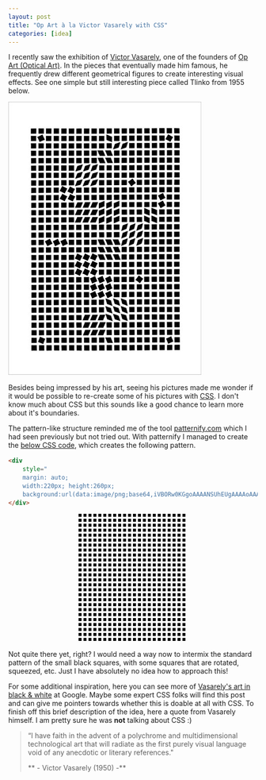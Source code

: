 ```yaml
---
layout: post
title: "Op Art à la Victor Vasarely with CSS"
categories: [idea]
---
```


I recently saw the exhibition of [Victor Vasarely](http://www.vasarely.com), one of the founders of [Op Art (Optical Art)](http://en.wikipedia.org/wiki/Op_art). In the pieces that eventually made him famous, he frequently drew different geometrical figures to create interesting visual effects. See one simple but still interesting piece called Tlinko from 1955 below.

<img src="/images/vasarely-victor-tlinko.jpg" alt="Victor Vasarely - Tlinko (1955)" />

Besides being impressed by his art, seeing his pictures made me wonder if it would be possible to re-create some of his pictures with [CSS](http://www.w3.org/Style/CSS/). I don't know much about CSS but this sounds like a good chance to learn more about it's boundaries.

The pattern-like structure reminded me of the tool [patternify.com](http://www.patternify.com) which I had seen previously but not tried out. With patternify I managed to create the [below CSS code](http://ptrn.it/mQal0f), which creates the following pattern.

```html
<div 
	style="
	margin: auto; 
	width:220px; height:260px;
	background:url(data:image/png;base64,iVBORw0KGgoAAAANSUhEUgAAAAoAAAAKCAYAAACNMs+9AAAAIElEQVQYGWNkYGD4D8TYACOyIBMyBx97KCjE5/7BIgcApGEBDCu0cukAAAAASUVORK5CYII=) repeat;">
</div>
```

<div class="myDiv" style="margin: auto; width:220px; height:260px; background:url(data:image/png;base64,iVBORw0KGgoAAAANSUhEUgAAAAoAAAAKCAYAAACNMs+9AAAAIElEQVQYGWNkYGD4D8TYACOyIBMyBx97KCjE5/7BIgcApGEBDCu0cukAAAAASUVORK5CYII=) repeat;">
</div>

Not quite there yet, right? I would need a way now to intermix the standard pattern of the small black squares, with some squares that are rotated, squeezed, etc. Just I have absolutely no idea how to approach this! 

For some additional inspiration, here you can see more of [Vasarely's art in black & white][vasarely_bw] at Google. Maybe some expert CSS folks will find this post and can give me pointers towards whether this is doable at all with CSS. To finish off this brief description of the idea, here a quote from Vasarely himself. I am pretty sure he was **not** talking about CSS :)

> “I have faith in the advent of a polychrome and multidimensional technological art
> that will radiate as the first purely visual language void of any anecdotic or literary references."
>
> ** - Victor Vasarely (1950) -**


[vasarely_bw]: http://www.google.com/search?q=Vasarely&hl=de&biw=1657&bih=894&tbs=isc:black,ic:gray&tbm=isch&prmd=ivns&source=lnt&sa=X&ei=cWn-TfP5H4fIswb8jt3yDQ&ved=0CBUQpwUoAg
